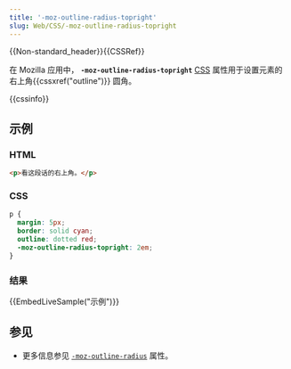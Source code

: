 ```yaml
---
title: '-moz-outline-radius-topright'
slug: Web/CSS/-moz-outline-radius-topright
---
```


{{Non-standard_header}}{{CSSRef}}

在 Mozilla 应用中， **`-moz-outline-radius-topright`** [CSS](/zh-CN/docs/Web/CSS) 属性用于设置元素的右上角{{cssxref("outline")}} 圆角。

{{cssinfo}}

## 示例

### HTML

```html
<p>看这段话的右上角。</p>
```

### CSS

```css
p {
  margin: 5px;
  border: solid cyan;
  outline: dotted red;
  -moz-outline-radius-topright: 2em;
}
```

### 结果

{{EmbedLiveSample("示例")}}

## 参见

- 更多信息参见 [`-moz-outline-radius`](/zh-CN/docs/Web/CSS/-moz-outline-radius) 属性。
